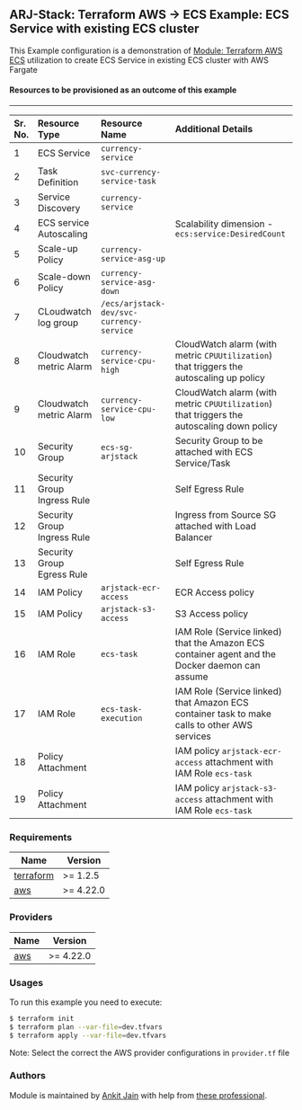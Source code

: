 ## ARJ-Stack: Terraform AWS -> ECS Example: ECS Service with existing ECS cluster

This Example configuration is a demonstration of [Module: Terraform AWS ECS](https://github.com/ankit-jn/terraform-aws-ecs) utilization to create ECS Service in existing ECS cluster with AWS Fargate


#### Resources to be provisioned as an outcome of this example
---

| Sr. No. | Resource Type | Resource Name | Additional Details |
|:------|:------|:------|:------|
| 1 | ECS Service | `currency-service` |  |
| 2 | Task Definition | `svc-currency-service-task` |  |
| 3 | Service Discovery | `currency-service` |  |
| 4 | ECS service Autoscaling |  | Scalability dimension - `ecs:service:DesiredCount` |
| 5 | Scale-up Policy | `currency-service-asg-up` |  |
| 6 | Scale-down Policy | `currency-service-asg-down` |  |
| 7 | CLoudwatch log group | `/ecs/arjstack-dev/svc-currency-service` |  |
| 8 | Cloudwatch metric Alarm | `currency-service-cpu-high` | CloudWatch alarm (with metric `CPUUtilization`) that triggers the autoscaling up policy |
| 9 | Cloudwatch metric Alarm | `currency-service-cpu-low` | CloudWatch alarm (with metric `CPUUtilization`) that triggers the autoscaling down policy |
| 10 | Security Group | `ecs-sg-arjstack` | Security Group to be attached with ECS Service/Task |
| 11 | Security Group Ingress Rule |  | Self Egress Rule |
| 12 | Security Group Ingress Rule |  | Ingress from Source SG attached with Load Balancer |
| 13 | Security Group Egress Rule |  | Self Egress Rule |
| 14 | IAM Policy | `arjstack-ecr-access` | ECR Access policy |
| 15 | IAM Policy | `arjstack-s3-access` | S3 Access policy |
| 16 | IAM Role | `ecs-task` | IAM Role (Service linked) that the Amazon ECS container agent and the Docker daemon can assume |
| 17 | IAM Role | `ecs-task-execution` | IAM Role (Service linked) that Amazon ECS container task to make calls to other AWS services |
| 18 | Policy Attachment |  | IAM policy `arjstack-ecr-access` attachment with IAM Role `ecs-task` |
| 19 | Policy Attachment |  | IAM policy `arjstack-s3-access` attachment with IAM Role `ecs-task` |

### Requirements

| Name | Version |
|------|---------|
| <a name="requirement_terraform"></a> [terraform](#requirement\_terraform) | >= 1.2.5 |
| <a name="requirement_aws"></a> [aws](#requirement\_aws) | >= 4.22.0 |

### Providers

| Name | Version |
|------|---------|
| <a name="provider_aws"></a> [aws](#provider\_aws) | >= 4.22.0 |

### Usages

To run this example you need to execute:

```bash
$ terraform init
$ terraform plan --var-file=dev.tfvars
$ terraform apply --var-file=dev.tfvars
```

Note: Select the correct the AWS provider configurations in `provider.tf` file

### Authors

Module is maintained by [Ankit Jain](https://github.com/ankit-jn) with help from [these professional](https://github.com/ankit-jn/terraform-aws-examples/graphs/contributors).